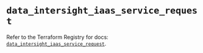# `data_intersight_iaas_service_request`

Refer to the Terraform Registry for docs: [`data_intersight_iaas_service_request`](https://registry.terraform.io/providers/ciscodevnet/intersight/1.0.71/docs/data-sources/iaas_service_request).
